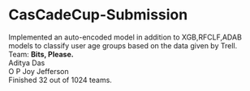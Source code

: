 # CasCadeCup-Submission
Implemented an auto-encoded model in addition to XGB,RFCLF,ADAB models to classify user age groups based on the data given by Trell.<br>
Team: **Bits, Please.** <br>
Aditya Das <br>
O P Joy Jefferson <br>
Finished 32 out of 1024 teams.
